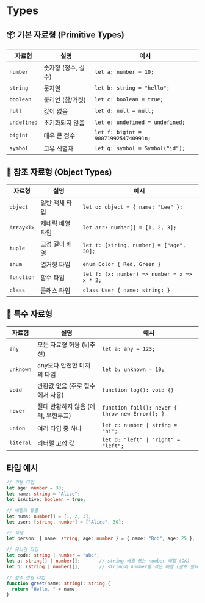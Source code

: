 # Types


## 📦 기본 자료형 (Primitive Types)
| 자료형    | 설명 | 예시 |
|-----------|------|------|
| `number`  | 숫자형 (정수, 실수) | `let a: number = 10;` |
| `string`  | 문자열 | `let b: string = "hello";` |
| `boolean` | 불리언 (참/거짓) | `let c: boolean = true;` |
| `null`    | 값이 없음 | `let d: null = null;` |
| `undefined` | 초기화되지 않음 | `let e: undefined = undefined;` |
| `bigint`  | 매우 큰 정수 | `let f: bigint = 9007199254740991n;` |
| `symbol`  | 고유 식별자 | `let g: symbol = Symbol("id");` |


## 🧱 참조 자료형 (Object Types)
| 자료형     | 설명               | 예시                                    |
|------------|--------------------|-----------------------------------------|
| `object`   | 일반 객체 타입     | `let o: object = { name: "Lee" };`      |
| `Array<T>` | 제네릭 배열 타입   | `let arr: number[] = [1, 2, 3];`        |
| `tuple`    | 고정 길이 배열     | `let t: [string, number] = ["age", 30];` |
| `enum`     | 열거형 타입        | `enum Color { Red, Green }`             |
| `function` | 함수 타입          | `let f: (x: number) => number = x => x * 2;` |
| `class`    | 클래스 타입        | `class User { name: string; }`          |


## 🔁 특수 자료형
| 자료형    | 설명 | 예시 |
|-----------|------|------|
| `any`     | 모든 자료형 허용 (비추천) | `let a: any = 123;` |
| `unknown` | any보다 안전한 미지의 타입 | `let b: unknown = 10;` |
| `void`    | 반환값 없음 (주로 함수에서 사용) | `function log(): void {}` |
| `never`   | 절대 반환하지 않음 (에러, 무한루프) | `function fail(): never { throw new Error(); }` |
| `union`   | 여러 타입 중 하나 | `let c: number \| string = "hi";` |
| `literal` | 리터럴 고정 값 | `let d: "left" \| "right" = "left";` |


## 타입 예시
```ts
// 기본 타입
let age: number = 30;
let name: string = "Alice";
let isActive: boolean = true;

// 배열과 튜플
let nums: number[] = [1, 2, 3];
let user: [string, number] = ["Alice", 30];

// 객체
let person: { name: string; age: number } = { name: "Bob", age: 25 };

// 유니언 타입
let code: string | number = "abc";
let a: string[] | number[];       // string 배열 또는 number 배열 (OK)
let b: (string | number)[];       // string과 number를 섞은 배열 (괄호 필요)

// 함수 반환 타입
function greet(name: string): string {
  return "Hello, " + name;
}
```
